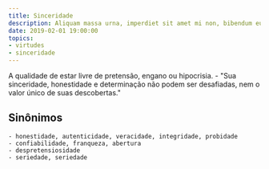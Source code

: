 ```yaml
---
title: Sinceridade
description: Aliquam massa urna, imperdiet sit amet mi non, bibendum euismod est.
date: 2019-02-01 19:00:00
topics: 
- virtudes
- sinceridade
---
```


A qualidade de estar livre de pretensão, engano ou hipocrisia.
	- "Sua sinceridade, honestidade e determinação não podem ser desafiadas, nem o valor único de suas descobertas."

## Sinônimos
	- honestidade, autenticidade, veracidade, integridade, probidade
	- confiabilidade, franqueza, abertura
	- despretensiosidade
	- seriedade, seriedade

